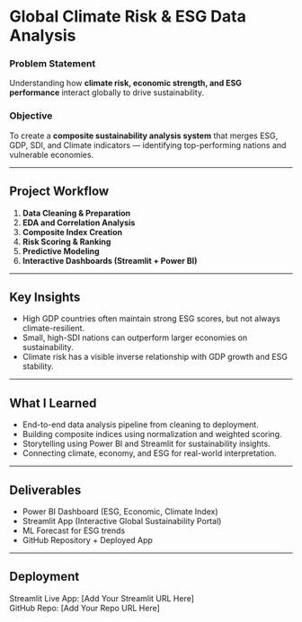 # Global Climate Risk & ESG Data Analysis

### Problem Statement

Understanding how **climate risk, economic strength, and ESG performance** interact globally to drive sustainability.

### Objective

To create a **composite sustainability analysis system** that merges ESG, GDP, SDI, and Climate indicators — identifying top-performing nations and vulnerable economies.

---

## Project Workflow

1. **Data Cleaning & Preparation**
2. **EDA and Correlation Analysis**
3. **Composite Index Creation**
4. **Risk Scoring & Ranking**
5. **Predictive Modeling**
6. **Interactive Dashboards (Streamlit + Power BI)**

---

## Key Insights

- High GDP countries often maintain strong ESG scores, but not always climate-resilient.
- Small, high-SDI nations can outperform larger economies on sustainability.
- Climate risk has a visible inverse relationship with GDP growth and ESG stability.

---

## What I Learned

- End-to-end data analysis pipeline from cleaning to deployment.
- Building composite indices using normalization and weighted scoring.
- Storytelling using Power BI and Streamlit for sustainability insights.
- Connecting climate, economy, and ESG for real-world interpretation.

---

## Deliverables

- Power BI Dashboard (ESG, Economic, Climate Index)
- Streamlit App (Interactive Global Sustainability Portal)
- ML Forecast for ESG trends
- GitHub Repository + Deployed App

---

## Deployment

Streamlit Live App: [Add Your Streamlit URL Here]  
GitHub Repo: [Add Your Repo URL Here]
